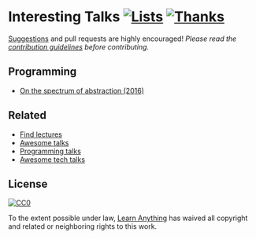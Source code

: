 # Interesting Talks [![Lists](https://img.shields.io/badge/More%20Lists-🔖-blue.svg)](https://github.com/learn-anything/learn-anything/wiki/Curated-Lists) [![Thanks](https://img.shields.io/badge/Say%20Thanks-💗-ff69b4.svg)](https://www.patreon.com/learnanything)
[Suggestions](../../issues/) and pull requests are highly encouraged! *Please read the [contribution guidelines](contributing.md) before contributing.*

## Programming
- [On the spectrum of abstraction (2016)](https://www.youtube.com/watch?v=mVVNJKv9esE)

## Related
- [Find lectures](https://findlectures.com/)
- [Awesome talks](https://github.com/JanVanRyswyck/awesome-talks)
- [Programming talks](https://github.com/hellerve/programming-talks)
- [Awesome tech talks](https://github.com/1and1/awesome-tech-talks)

## License
[![CC0](http://mirrors.creativecommons.org/presskit/buttons/88x31/svg/cc-zero.svg)](https://creativecommons.org/publicdomain/zero/1.0/)

To the extent possible under law, [Learn Anything](https://learn-anything.xyz) has waived all copyright and related or neighboring rights to this work.